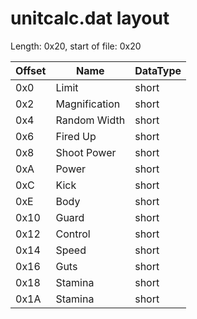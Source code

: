 # unitcalc.dat layout
Length: 0x20, start of file: 0x20

Offset | Name | DataType
--- | --- | ---
0x0 | Limit | short
0x2 | Magnification | short
0x4 | Random Width | short
0x6 | Fired Up | short
0x8 | Shoot Power | short
0xA | Power | short
0xC | Kick | short
0xE | Body | short
0x10 | Guard | short
0x12 | Control | short
0x14 | Speed | short
0x16 | Guts | short
0x18 | Stamina | short
0x1A | Stamina | short
